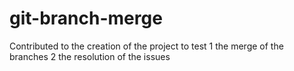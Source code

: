 # git-branch-merge
Contributed to the creation of the project to test 
1 the merge of the branches
2 the resolution of the issues
